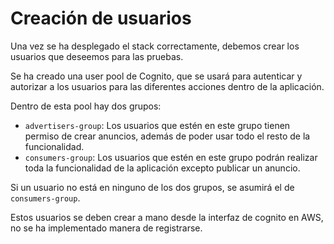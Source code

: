 # Creación de usuarios
Una vez se ha desplegado el stack correctamente, debemos crear los usuarios que deseemos para las pruebas.

Se ha creado una user pool de Cognito, que se usará para autenticar y autorizar a los usuarios para las diferentes acciones dentro de la aplicación.

Dentro de esta pool hay dos grupos:

- `advertisers-group`: Los usuarios que estén en este grupo tienen permiso de crear anuncios, además de poder usar todo el resto de la funcionalidad.
- `consumers-group`: Los usuarios que estén en este grupo podrán realizar toda la funcionalidad de la aplicación excepto publicar un anuncio.

Si un usuario no está en ninguno de los dos grupos, se asumirá el de `consumers-group`.

Estos usuarios se deben crear a mano desde la interfaz de cognito en AWS, no se ha implementado manera de registrarse.
